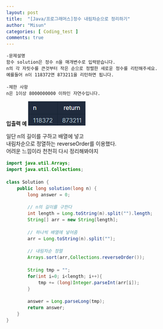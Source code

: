 ```yaml
---
layout: post
title:  "[Java/프로그래머스]정수 내림차순으로 정리하기"
author: "Misun"
categories: [ Coding_test ]
comments: true
---
```

```
-문제설명
함수 solution은 정수 n을 매개변수로 입력받습니다. 
n의 각 자릿수를 큰것부터 작은 순으로 정렬한 새로운 정수를 리턴해주세요. 
예를들어 n이 118372면 873211을 리턴하면 됩니다.

-제한 사항
n은 1이상 8000000000 이하인 자연수입니다.
```
<b>입출력 예</b>
![Image with caption](../img/Coding/18.png "output")
<br />

일단 n의 길이를 구하고 배열에 넣고<br />
내림차순으로 정열하는 reverseOrder를 이용했다.<br />
어려운 느낌이라 천천히 다시 정리해봐야지<br />

```java
import java.util.Arrays;
import java.util.Collections;

class Solution {
    public long solution(long n) {
        long answer = 0;
        
        // n의 길이를 구한다
        int length = Long.toString(n).split("").length;
        String[] arr = new String[length];
        
        // 하나씩 배열에 넣어줌
        arr = Long.toString(n).split("");
        
        // 내림차순 정렬
        Arrays.sort(arr,Collections.reverseOrder());
        
        String tmp = "";
        for(int i=0; i<length; i++){
            tmp += (long)Integer.parseInt(arr[i]);
        }
        
        answer = Long.parseLong(tmp);
        return answer;
    }
}
```